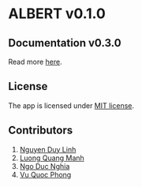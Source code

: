 # ALBERT v0.1.0

## Documentation v0.3.0
Read more [here](https://github.com/lqmanh/albert/blob/master/docs/Documentation-v0.3.0.pdf).

## License
The app is licensed under [MIT license](https://github.com/lqmanh/albert/blob/master/LICENSE).

## Contributors
1. [Nguyen Duy Linh](https://github.com/linhnd2908 "linhnd2908")
2. [Luong Quang Manh](https://github.com/lqmanh "lqmanh")
3. [Ngo Duc Nghia](https://github.com/nghiaduy9 "nghiaduy9")
4. [Vu Quoc Phong](https://github.com/boomzero "boomzero")
